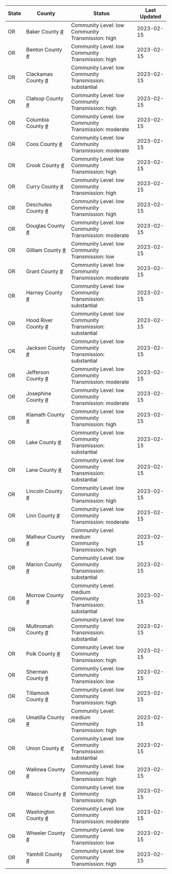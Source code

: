 State | County | Status | Last Updated
--- | --- | --- | --- 
OR | Baker County <a href="#baker_county">#</a> | <a name="baker_county"></a>Community Level: low<br/>Community Transmission: high | 2023-02-15
OR | Benton County <a href="#benton_county">#</a> | <a name="benton_county"></a>Community Level: low<br/>Community Transmission: high | 2023-02-15
OR | Clackamas County <a href="#clackamas_county">#</a> | <a name="clackamas_county"></a>Community Level: low<br/>Community Transmission: substantial | 2023-02-15
OR | Clatsop County <a href="#clatsop_county">#</a> | <a name="clatsop_county"></a>Community Level: low<br/>Community Transmission: high | 2023-02-15
OR | Columbia County <a href="#columbia_county">#</a> | <a name="columbia_county"></a>Community Level: low<br/>Community Transmission: moderate | 2023-02-15
OR | Coos County <a href="#coos_county">#</a> | <a name="coos_county"></a>Community Level: low<br/>Community Transmission: moderate | 2023-02-15
OR | Crook County <a href="#crook_county">#</a> | <a name="crook_county"></a>Community Level: low<br/>Community Transmission: high | 2023-02-15
OR | Curry County <a href="#curry_county">#</a> | <a name="curry_county"></a>Community Level: low<br/>Community Transmission: high | 2023-02-15
OR | Deschutes County <a href="#deschutes_county">#</a> | <a name="deschutes_county"></a>Community Level: low<br/>Community Transmission: high | 2023-02-15
OR | Douglas County <a href="#douglas_county">#</a> | <a name="douglas_county"></a>Community Level: low<br/>Community Transmission: moderate | 2023-02-15
OR | Gilliam County <a href="#gilliam_county">#</a> | <a name="gilliam_county"></a>Community Level: low<br/>Community Transmission: low | 2023-02-15
OR | Grant County <a href="#grant_county">#</a> | <a name="grant_county"></a>Community Level: low<br/>Community Transmission: moderate | 2023-02-15
OR | Harney County <a href="#harney_county">#</a> | <a name="harney_county"></a>Community Level: low<br/>Community Transmission: substantial | 2023-02-15
OR | Hood River County <a href="#hood_river_county">#</a> | <a name="hood_river_county"></a>Community Level: low<br/>Community Transmission: substantial | 2023-02-15
OR | Jackson County <a href="#jackson_county">#</a> | <a name="jackson_county"></a>Community Level: low<br/>Community Transmission: substantial | 2023-02-15
OR | Jefferson County <a href="#jefferson_county">#</a> | <a name="jefferson_county"></a>Community Level: low<br/>Community Transmission: moderate | 2023-02-15
OR | Josephine County <a href="#josephine_county">#</a> | <a name="josephine_county"></a>Community Level: low<br/>Community Transmission: moderate | 2023-02-15
OR | Klamath County <a href="#klamath_county">#</a> | <a name="klamath_county"></a>Community Level: low<br/>Community Transmission: high | 2023-02-15
OR | Lake County <a href="#lake_county">#</a> | <a name="lake_county"></a>Community Level: low<br/>Community Transmission: substantial | 2023-02-15
OR | Lane County <a href="#lane_county">#</a> | <a name="lane_county"></a>Community Level: low<br/>Community Transmission: substantial | 2023-02-15
OR | Lincoln County <a href="#lincoln_county">#</a> | <a name="lincoln_county"></a>Community Level: low<br/>Community Transmission: high | 2023-02-15
OR | Linn County <a href="#linn_county">#</a> | <a name="linn_county"></a>Community Level: low<br/>Community Transmission: moderate | 2023-02-15
OR | Malheur County <a href="#malheur_county">#</a> | <a name="malheur_county"></a>Community Level: medium<br/>Community Transmission: high | 2023-02-15
OR | Marion County <a href="#marion_county">#</a> | <a name="marion_county"></a>Community Level: low<br/>Community Transmission: substantial | 2023-02-15
OR | Morrow County <a href="#morrow_county">#</a> | <a name="morrow_county"></a>Community Level: medium<br/>Community Transmission: substantial | 2023-02-15
OR | Multnomah County <a href="#multnomah_county">#</a> | <a name="multnomah_county"></a>Community Level: low<br/>Community Transmission: substantial | 2023-02-15
OR | Polk County <a href="#polk_county">#</a> | <a name="polk_county"></a>Community Level: low<br/>Community Transmission: high | 2023-02-15
OR | Sherman County <a href="#sherman_county">#</a> | <a name="sherman_county"></a>Community Level: low<br/>Community Transmission: low | 2023-02-15
OR | Tillamook County <a href="#tillamook_county">#</a> | <a name="tillamook_county"></a>Community Level: low<br/>Community Transmission: high | 2023-02-15
OR | Umatilla County <a href="#umatilla_county">#</a> | <a name="umatilla_county"></a>Community Level: medium<br/>Community Transmission: high | 2023-02-15
OR | Union County <a href="#union_county">#</a> | <a name="union_county"></a>Community Level: low<br/>Community Transmission: substantial | 2023-02-15
OR | Wallowa County <a href="#wallowa_county">#</a> | <a name="wallowa_county"></a>Community Level: low<br/>Community Transmission: high | 2023-02-15
OR | Wasco County <a href="#wasco_county">#</a> | <a name="wasco_county"></a>Community Level: low<br/>Community Transmission: high | 2023-02-15
OR | Washington County <a href="#washington_county">#</a> | <a name="washington_county"></a>Community Level: low<br/>Community Transmission: moderate | 2023-02-15
OR | Wheeler County <a href="#wheeler_county">#</a> | <a name="wheeler_county"></a>Community Level: low<br/>Community Transmission: low | 2023-02-15
OR | Yamhill County <a href="#yamhill_county">#</a> | <a name="yamhill_county"></a>Community Level: low<br/>Community Transmission: high | 2023-02-15
